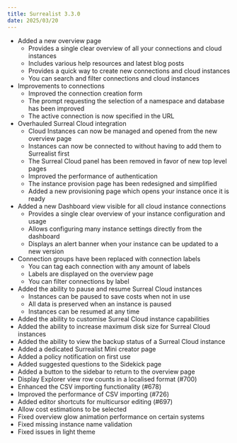 ```yaml
---
title: Surrealist 3.3.0
date: 2025/03/20
---
```


- Added a new overview page
	- Provides a single clear overview of all your connections and cloud instances
	- Includes various help resources and latest blog posts
	- Provides a quick way to create new connections and cloud instances
	- You can search and filter connections and cloud instances
- Improvements to connections
	- Improved the connection creation form
	- The prompt requesting the selection of a namespace and database has been improved
	- The active connection is now specified in the URL
- Overhauled Surreal Cloud integration
	- Cloud Instances can now be managed and opened from the new overview page
	- Instances can now be connected to without having to add them to Surrealist first
	- The Surreal Cloud panel has been removed in favor of new top level pages
	- Improved the performance of authentication
	- The instance provision page has been redesigned and simplified
	- Added a new provisioning page which opens your instance once it is ready
- Added a new Dashboard view visible for all cloud instance connections
	- Provides a single clear overview of your instance configuration and usage
	- Allows configuring many instance settings directly from the dashboard
	- Displays an alert banner when your instance can be updated to a new version
- Connection groups have been replaced with connection labels
	- You can tag each connection with any amount of labels
	- Labels are displayed on the overview page
	- You can filter connections by label
- Added the ability to pause and resume Surreal Cloud instances
	- Instances can be paused to save costs when not in use
	- All data is preserved when an instance is paused
	- Instances can be resumed at any time
- Added the ability to customise Surreal Cloud instance capabilities
- Added the ability to increase maximum disk size for Surreal Cloud instances
- Added the ability to view the backup status of a Surreal Cloud instance
- Added a dedicated Surrealist Mini creator page
- Added a policy notification on first use
- Added suggested questions to the Sidekick page
- Added a button to the sidebar to return to the overview page
- Display Explorer view row counts in a localised format (#700)
- Enhanced the CSV importing functionality (#678)
- Improved the performance of CSV importing (#726)
- Added editor shortcuts for multicursor editing (#697)
- Allow cost estimations to be selected
- Fixed overview glow animation performance on certain systems
- Fixed missing instance name validation
- Fixed issues in light theme